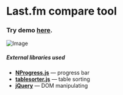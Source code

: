Last.fm compare tool
====================

### Try demo [here](http://lastfm.eu5.org/compare/).

![Image](http://i.imgur.com/KUKySgW.gif)

##### External libraries used
* [**NProgress.js**](http://ricostacruz.com/nprogress/) — progress bar
* [**tablesorter.js**](http://tablesorter.com/docs/) — table sorting
* [**jQuery**](http://jquery.com) — DOM manipulating
